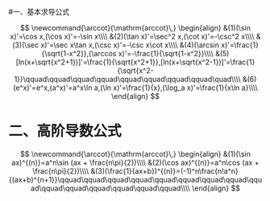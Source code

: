 #一、基本求导公式

$$
\newcommand{\arccot}{\mathrm{arccot}\,}
\begin{align}
&(1)(\sin x)'=\cos x,(\cos x)'=-\sin x\\\\
&(2)(\tan x)'=\sec^2 x,(\cot x)'=-\csc^2 x\\\\
&(3)(\sec x)'=\sec x\tan x,(\csc x)'=-\csc x\cot x\\\\
&(4)(\arcsin x)'=\frac{1}{\sqrt{1-x^2}},(\arccos x)'=-\frac{1}{\sqrt{1-x^2}}\\\\
&(5)[ln(x+\sqrt{x^2+1})]'=\frac{1}{\sqrt{x^2+1}},[ln(x+\sqrt{x^2-1})]'=\frac{1}{\sqrt{x^2-1}}\qquad\qquad\qquad\qquad\qquad\qquad\qquad\qquad\quad\\\\ 
&(6)(e^x)'=e^x,(a^x)'=a^x\ln a,(\ln x)'=\frac{1}{x},(\log_a x)'=\frac{1}{x\ln a}\\\\
\end{align}
$$

# 二、高阶导数公式

$$
\newcommand{\arccot}{\mathrm{arccot}\,}
\begin{align}
&(1)(\sin ax)^{(n)}=a^n\sin (ax + \frac{n\pi}{2})\\\\
&(2)(\cos ax)^{(n)}=a^n\cos (ax + \frac{n\pi}{2})\\\\
&(3)(\frac{1}{ax+b})^{(n)}=(-1)^n\frac{n!a^n}{(ax+b)^{n+1}}\qquad\qquad\qquad\qquad\qquad\qquad\qquad\qquad\qquad\qquad\qquad\qquad\qquad\qquad\qquad\\\\
\end{align}
$$

